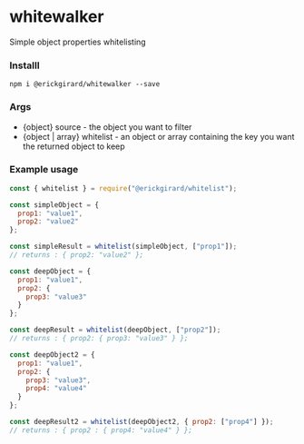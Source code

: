 # whitewalker

Simple object properties whitelisting

### Installl

`npm i @erickgirard/whitewalker --save`

### Args

* {object} source - the object you want to filter
* {object | array} whitelist - an object or array containing the key you want the returned object to keep

### Example usage

```javascript
const { whitelist } = require("@erickgirard/whitelist");

const simpleObject = {
  prop1: "value1",
  prop2: "value2"
};

const simpleResult = whitelist(simpleObject, ["prop1"]);
// returns : { prop2: "value2" };

const deepObject = {
  prop1: "value1",
  prop2: {
    prop3: "value3"
  }
};

const deepResult = whitelist(deepObject, ["prop2"]);
// returns : { prop2: { prop3: "value3" } };

const deepObject2 = {
  prop1: "value1",
  prop2: {
    prop3: "value3",
    prop4: "value4"
  }
};

const deepResult2 = whitelist(deepObject2, { prop2: ["prop4"] });
// returns : { prop2 : { prop4: "value4" } };
```
